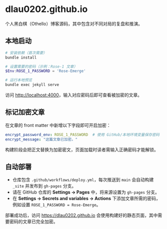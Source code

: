 # dlau0202.github.io

个人黑白棋（Othello）博客源码，其中包含对不同对局的复盘和推演。

## 本地启动

```powershell
# 安装依赖（首次需要）
bundle install

# 设置需要的密码（示例：Rose-1 文章）
$Env:ROSE_1_PASSWORD = 'Rose-Emerge'

# 运行本地预览
bundle exec jekyll serve
```

访问 <http://localhost:4000>，输入对应密码后即可查看被加密的文章。

## 标记加密文章

在文章的 front matter 中新增以下字段即可开启加密：

```yaml
encrypt_password_env: ROSE_1_PASSWORD  # 使用 GitHub/本地环境变量保存密码
encrypt_message: "这篇文章已加密。"
```

构建阶段会把正文替换为加密密文，页面加载时读者需输入正确密码才能解锁。

## 自动部署

- 仓库包含 `.github/workflows/deploy.yml`，每次推送到 `main` 会自动构建 `_site` 并发布到 `gh-pages` 分支。
- 请在 GitHub 仓库的 **Settings → Pages** 中，将来源设置为 `gh-pages` 分支。
- 在 **Settings → Secrets and variables → Actions** 下添加文章所需的密码，例如设置 `ROSE_1_PASSWORD = Rose-Emerge`。

部署成功后，访问 <https://dlau0202.github.io> 会使用构建好的静态页面，其中需要密码的文章已完全加密。 
